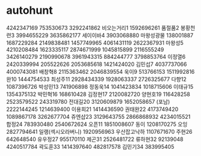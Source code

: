 # autohunt
4242347169 753530673 3292241862
비오는거리1 1592696261
품절품2 
봉황천련3 3994655229 3635862177
세이이바4 3903068880
마왕성광물 138001887 1687229284 2149838481 1457749965 4061431119 2622367931
마왕성5 4210208484 1623335117 2874671999 1045815899 2116555249 3426140279 2190990678 3961943315 884244777 3798853764
이정열6 2420339994 205522626 2053685618 1421424020
김민섭7 4037737066 4000743081
배창혁8 2115363462 2046839554
욱이9 513766153 1511992816
완10 1444754533
최성주11 2928434339 1928063337 2726325677
다향12 1087396726
박성민13 741906898
정동욱14 1041423834 1018715606
이태규15 1354375132
박민혁16 168610428
김정현17 2120082720
양현호19 116428258 2523579522 243319780
전대길20 3120609879 1652058657
(포남) 2222144245 1214639400
이용희21 1414436590
권태완22 4173749420 1089867178 3262677704
쥬엔샵23 3129643755 2866868932 4234015521
합정24 783930480 2540672624
오픈11 1851008607
동이 1208170275
오잉 2827794641
일랭(섹시오라버니) 1920956963
우산잡고낙하 1107671670
주현26 642648540
유우정27 955170110
제곤31 2526481722
류하현32 92139048 4240517784
곽도훈33 1414397640 482817578
김민기34 383995405

